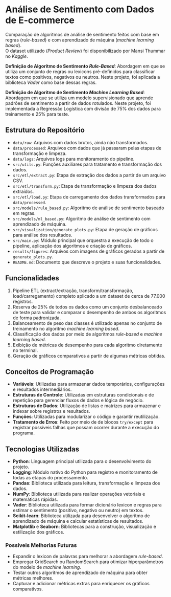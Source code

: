 # Análise de Sentimento com Dados de E-commerce
Comparação de algoritmos de análise de sentimento feitos com base em regras (*rule-based*) e com aprendizado de máquina (*machine learning based*).  
O dataset utilizado (*Product Review*) foi disponibilizado por Mansi Thummar no *Kaggle*.

**Definição de Algoritmo de Sentimento *Rule-Based***: Abordagem em que se utiliza um conjunto de regras ou lexicons pré-definidos para classificar textos como positivos, negativos ou neutros. Neste projeto, foi aplicada a biblioteca *Vader* como base dessas regras.  
  
**Definição de Algoritmo de Sentimento *Machine Learning Based***: Abordagem em que se utiliza um modelo supervisionado que aprende padrões de sentimento a partir de dados rotulados. Neste projeto, foi implementada a Regressão Logística com divisão de 75% dos dados para treinamento e 25% para teste.

## Estrutura do Repositório
- `data/raw`: Arquivos com dados brutos, ainda não transformados.
- `data/processed`: Arquivos com dados que já passaram pelas etapas de transformação e limpeza.
- `data/logs`: Arquivos logs para monitoramento do pipeline.
- `src/utils.py`: Funções auxiliares para tratamento e transformação dos dados.
- `src/etl/extract.py`: Etapa de extração dos dados a partir de um arquivo CSV.
- `src/etl/transform.py`: Etapa de transformação e limpeza dos dados extraídos.
- `src/etl/load.py`: Etapa de carregamento dos dados transformados para `data/processed`.
- `src/models/rule_based.py`: Algoritmo de análise de sentimento baseado em regras.
- `src/models/ml_based.py`: Algoritmo de análise de sentimento com aprendizado de máquina.
- `src/visualization/generate_plots.py`: Etapa de geração de gráficos para análise dos resultados.
- `src/main.py`: Módulo principal que orquestra a execução de todo o pipeline, aplicação dos algoritmos e criação de gráficos.
- `results/figures`: Arquivos com imagens de gráficos gerados a partir de `generate_plots.py`.
- `README.md`: Documento que descreve o projeto e suas funcionalidades.

## Funcionalidades
1. Pipeline ETL (extract/extração, transform/transformação, load/carregamento) completo aplicado a um dataset de cerca de 77.000 registros.
2. Reserva de 25% de todos os dados como um conjunto desbalanceado de teste para validar e comparar o desempenho de ambos os algoritmos de forma padronizada.
3. Balanceamento de peso das classes é utilizado apenas no conjunto de treinamento no algoritmo *machine learning based*.
4. Classificação dos dados por meio de algoritmos *rule-based* e *machine learning based*.
5. Exibição de métricas de desempenho para cada algoritmo diretamente no terminal.
6. Geração de gráficos comparativos a partir de algumas métricas obtidas.

## Conceitos de Programação
- **Variáveis**: Utilizadas para armazenar dados temporários, configurações e resultados intermediários.  
- **Estruturas de Controle**: Utilizadas em estruturas condicionais e de repetição para gerenciar fluxos de dados e lógica de negócio.
- **Estruturas de Dados**: Utilização de listas e matrizes para armazenar e indexar sobre registros e resultados.
- **Funções**: Utilizadas para modularizar o código e garantir reutilização.
- **Tratamento de Erros**: Feito por meio de de blocos `try/except` para registrar possíveis falhas que possam ocorrer durante a execução do programa.

## Tecnologias Utilizadas
- **Python**: Linguagem principal utilizada para o desenvolvimento do projeto.
- **Logging**: Módulo nativo do Python para registro e monitoramento de todas as etapas do processamento.
- **Pandas**: Biblioteca utilizada para leitura, transformação e limpeza dos dados.
- **NumPy**: Biblioteca utilizada para realizar operações vetoriais e matemáticas rápidas.
- **Vader**: Biblioteca utilizada para formar dicionário lexicon e regras para estimar o sentimento (positivo, negativo ou neutro) em textos. 
- **Scikit-learn**: Biblioteca utilizada para desenvolver o algoritmo de aprendizado de máquina e calcular estatísticas de resultados.
- **Matplotlib** e **Seaborn**: Bibliotecas para a construção, visualização e estilização dos gráficos.

### Possíveis Melhorias Futuras
- Expandir o lexicon de palavras para melhorar a abordagem *rule-based*.
- Empregar GridSearch ou RandomSearch para otimizar hiperparâmetros do modelo de *machine learning*.
- Testar outros algoritmos de aprendizado de máquina para obter métricas melhores.
- Capturar e adicionar métricas extras para enriquecer os gráficos comparativos.
